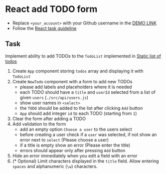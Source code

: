 # React add TODO form
- Replace `<your_account>` with your Github username in the [DEMO LINK](https://Mishtal-Andrii.github.io/react_add-todo-form/)
- Follow the [React task guideline](https://github.com/mate-academy/react_task-guideline#react-tasks-guideline)

## Task
Implement ability to add TODOs to the `TodoList` implemented in [Static list of todos](https://github.com/mate-academy/react_static-list-of-todos)

1. Create `App` component storing `todos` array and displaying it with `TodoList`
1. Create `NewTodo` component with a form to add new TODOs
    - please add labels and placeholders where it is needed
    - each TODO should have a `title` and `userId` selected from a list of given `users` (`./src/api/users.js`)
    - show user names in `<select>`
    - the `TODO` should be added to the list after clicking `Add` button
    - `App` should add integer `id` to each TODO (starting from `1`)
1. Clear the form after adding a TODO
1. Add validation to the form
    - add an empty option `Choose a user` to the users select
    - before creating a user check if a `user` was selected, if not show an error next to `select` (Please choose a user)
    - if a title is empty show an error (Please enter the title)
    - errors should appear only after pressing `Add` button
1. Hide an error immediately when you edit a field with an error
1. (* Optional) Limit characters displayed in the `title` field.
  Allow entering `spaces` and alphanumeric (`\w`) characters.
